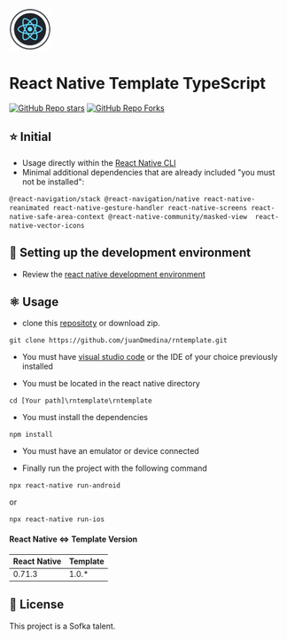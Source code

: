 
<img width="75px" src="https://github.com/Pedro-Murilo/icons-for-readme/blob/main/.github/react-icon.svg" alt="ReactJS Icon" />

# React Native Template TypeScript


[![GitHub Repo stars](https://img.shields.io/github/stars/juanDmedina/rntemplate?color=%2361dbfb&style=for-the-badge&logo=github)](https://github.com/juanDmedina/rntemplate/stargazers/) [![GitHub Repo Forks](https://img.shields.io/github/forks/juanDmedina/rntemplate?color=%2361dbfb&style=for-the-badge&logo=github&label=Forks)](https://github.com/juanDmedina/rntemplate/network/members)

## :star: Initial

- Usage directly within the [React Native CLI](https://github.com/react-native-community/cli)
- Minimal additional dependencies that are already included "you must not be installed":

```
@react-navigation/stack @react-navigation/native react-native-reanimated react-native-gesture-handler react-native-screens react-native-safe-area-context @react-native-community/masked-view  react-native-vector-icons
```

## 🏹 Setting up the development environment

- Review the [react native development environment](https://reactnative.dev/docs/environment-setup)


## ⚛️ Usage

- clone this [repositoty](https://github.com/juanDmedina/rntemplate.git) or download zip.

```
git clone https://github.com/juanDmedina/rntemplate.git
```

- You must have [visual studio code](https://code.visualstudio.com/) or the IDE of your choice previously installed 

- You must be located in the react native directory

```
cd [Your path]\rntemplate\rntemplate
```

- You must install the dependencies
```
npm install
```

- You must have an emulator or device connected

- Finally run the project with the following command

```
npx react-native run-android
```
or

```
npx react-native run-ios
```

#### React Native <=> Template Version

| React Native | Template |
| ------------ | -------- |
| 0.71.3         | 1.0.\*  |

## :bookmark: License

This project is a Sofka talent.
